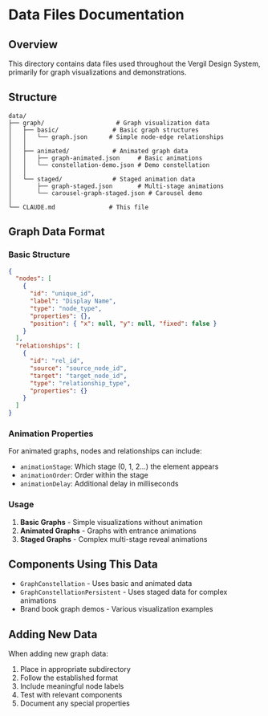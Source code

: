 # Data Files Documentation

## Overview

This directory contains data files used throughout the Vergil Design System, primarily for graph visualizations and demonstrations.

## Structure

```
data/
├── graph/                    # Graph visualization data
│   ├── basic/               # Basic graph structures
│   │   └── graph.json      # Simple node-edge relationships
│   │
│   ├── animated/            # Animated graph data
│   │   ├── graph-animated.json     # Basic animations
│   │   └── constellation-demo.json # Demo constellation
│   │
│   └── staged/              # Staged animation data
│       ├── graph-staged.json       # Multi-stage animations
│       └── carousel-graph-staged.json # Carousel demo
│
└── CLAUDE.md               # This file
```

## Graph Data Format

### Basic Structure
```json
{
  "nodes": [
    {
      "id": "unique_id",
      "label": "Display Name",
      "type": "node_type",
      "properties": {},
      "position": { "x": null, "y": null, "fixed": false }
    }
  ],
  "relationships": [
    {
      "id": "rel_id",
      "source": "source_node_id",
      "target": "target_node_id",
      "type": "relationship_type",
      "properties": {}
    }
  ]
}
```

### Animation Properties
For animated graphs, nodes and relationships can include:
- `animationStage`: Which stage (0, 1, 2...) the element appears
- `animationOrder`: Order within the stage
- `animationDelay`: Additional delay in milliseconds

### Usage

1. **Basic Graphs** - Simple visualizations without animation
2. **Animated Graphs** - Graphs with entrance animations
3. **Staged Graphs** - Complex multi-stage reveal animations

## Components Using This Data

- `GraphConstellation` - Uses basic and animated data
- `GraphConstellationPersistent` - Uses staged data for complex animations
- Brand book graph demos - Various visualization examples

## Adding New Data

When adding new graph data:
1. Place in appropriate subdirectory
2. Follow the established format
3. Include meaningful node labels
4. Test with relevant components
5. Document any special properties